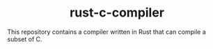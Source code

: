 <h1 align="center">rust-c-compiler</h1>

This repository contains a compiler written in Rust that can compile a subset of C.

